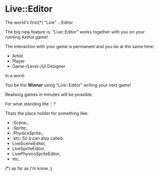 # Live::Editor
The world's first(*) "Live" :: Editor     

The big new feature is:
“Live::Editor” works together with you on your running Axmol game!

The interaction with your game is permanent and you be at the same time:

- Artist
- Player
- Game-/Level-/UI Designer

In a word:

You be the **Winner** using “Live::Editor” writing your next game!

Realising games in minutes will be possible.

For what standing the :: ?

Thats the place holder for something like: 
- :Scene:,
- :Sprite:,
- :PhysicsSprite:,
- :etc:
So it can also called: 
- LiveSceneEditor,
- LiveSpriteEditor,
- LivePhysicsSpriteEditor,
- etc.

(*) as far as I'm know ;)
